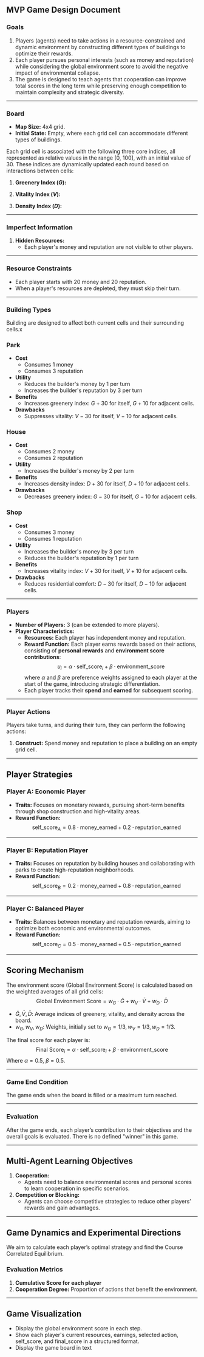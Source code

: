 ## **MVP Game Design Document**

### **Goals**
1. Players (agents) need to take actions in a resource-constrained and dynamic environment by constructing different types of buildings to optimize their rewards.
2. Each player pursues personal interests (such as money and reputation) while considering the global environment score to avoid the negative impact of environmental collapse.
3. The game is designed to teach agents that cooperation can improve total scores in the long term while preserving enough competition to maintain complexity and strategic diversity.

---

### **Board**
- **Map Size:** 4x4 grid.
- **Initial State:** Empty, where each grid cell can accommodate different types of buildings.

Each grid cell is associated with the following three core indices, all represented as relative values in the range [0, 100], with an initial value of 30. These indices are dynamically updated each round based on interactions between cells:

1. **Greenery Index ($G$):**

2. **Vitality Index ($V$):**

3. **Density Index ($D$):**

---

### **Imperfect Information**
1. **Hidden Resources:**
   - Each player's money and reputation are not visible to other players.

---

### **Resource Constraints**
- Each player starts with 20 money and 20 reputation.
- When a player's resources are depleted, they must skip their turn.

---

### **Building Types**

Building are designed to affect both current cells and their surrounding cells.x

### **Park**
- **Cost**
  - Consumes 1 money
  - Consumes 3 reputation
- **Utility**
  - Reduces the builder's money by 1 per turn
  - Increases the builder's reputation by 3 per turn
- **Benefits**
  - Increases greenery index: $G +30$ for itself, $G +10$ for adjacent cells.
- **Drawbacks**
  - Suppresses vitality: $V -30$ for itself, $V -10$ for adjacent cells.

### **House**
- **Cost**
  - Consumes 2 money
  - Consumes 2 reputation
- **Utility**
  - Increases the builder's money by 2 per turn
- **Benefits**
  - Increases density index: $D +30$ for itself, $D +10$ for adjacent cells.
- **Drawbacks**
  - Decreases greenery index: $G -30$ for itself, $G -10$ for adjacent cells.

### **Shop**
- **Cost**
  - Consumes 3 money
  - Consumes 1 reputation
- **Utility**
  - Increases the builder's money by 3 per turn
  - Reduces the builder's reputation by 1 per turn
- **Benefits**
  - Increases vitality index: $V +30$ for itself, $V +10$ for adjacent cells.
- **Drawbacks**
  - Reduces residential comfort: $D -30$ for itself, $D -10$ for adjacent cells.

---

### **Players**
- **Number of Players:** 3 (can be extended to more players).
- **Player Characteristics:**
  - **Resources:** Each player has independent money and reputation.
  - **Reward Function:** Each player earns rewards based on their actions, consisting of **personal rewards** and **environment score contributions**:
    $$
    u_i = \alpha \cdot \text{self\_score}_i + \beta \cdot \text{environment\_score}
    $$
    where $\alpha$ and $\beta$ are preference weights assigned to each player at the start of the game, introducing strategic differentiation.
  - Each player tracks their **spend** and **earned** for subsequent scoring.

---



### **Player Actions**
Players take turns, and during their turn, they can perform the following actions:
1. **Construct:** Spend money and reputation to place a building on an empty grid cell.

---

## **Player Strategies**

### **Player A: Economic Player**
- **Traits:** Focuses on monetary rewards, pursuing short-term benefits through shop construction and high-vitality areas.
- **Reward Function:**
  $$
  \text{self\_score}_A = 0.8 \cdot \text{money\_earned} + 0.2 \cdot \text{reputation\_earned}
  $$

---

### **Player B: Reputation Player**
- **Traits:** Focuses on reputation by building houses and collaborating with parks to create high-reputation neighborhoods.
- **Reward Function:**
  $$
  \text{self\_score}_B = 0.2 \cdot \text{money\_earned} + 0.8 \cdot \text{reputation\_earned}
  $$

---

### **Player C: Balanced Player**
- **Traits:** Balances between monetary and reputation rewards, aiming to optimize both economic and environmental outcomes.
- **Reward Function:**
  $$
  \text{self\_score}_C = 0.5 \cdot \text{money\_earned} + 0.5 \cdot \text{reputation\_earned}
  $$

---

## **Scoring Mechanism**

The environment score ($\text{Global Environment Score}$) is calculated based on the weighted averages of all grid cells:
$$
\text{Global Environment Score} = w_G \cdot \bar{G} + w_V \cdot \bar{V} + w_D \cdot \bar{D}
$$

- $\bar{G}, \bar{V}, \bar{D}$: Average indices of greenery, vitality, and density across the board.
- $w_G, w_V, w_D$: Weights, initially set to $w_G = 1/3, w_V = 1/3, w_D = 1/3$.

The final score for each player is:
$$
\text{Final Score}_i = \alpha \cdot \text{self\_score}_i + \beta \cdot \text{environment\_score}
$$
Where $\alpha = 0.5$, $\beta = 0.5$.

---

### **Game End Condition**
The game ends when the board is filled or a maximum turn reached.

---

### **Evaluation**
After the game ends, each player’s contribution to their objectives and the overall goals is evaluated. There is no defined "winner" in this game.

---

## **Multi-Agent Learning Objectives**

1. **Cooperation:**
   - Agents need to balance environmental scores and personal scores to learn cooperation in specific scenarios.
2. **Competition or Blocking:**
   - Agents can choose competitive strategies to reduce other players’ rewards and gain advantages.

---

## **Game Dynamics and Experimental Directions**
We aim to calculate each player’s optimal strategy and find the Course Correlated Equilibrium.

### **Evaluation Metrics**
1. **Cumulative Score for each player**
2. **Cooperation Degree:** Proportion of actions that benefit the environment.

---

## **Game Visualization**
   - Display the global environment score in each step.
   - Show each player's current resources, earnings, selected action, self\_score, and final\_score in a structured format.
   - Display the game board in text